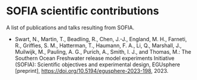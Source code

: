 # SOFIA scientific contributions

A list of publications and talks resulting from SOFIA.

-  Swart, N., Martin, T., Beadling, R., Chen, J.-J., England, M. H., Farneti, R., Griffies, S. M., Hatterman, T., Haumann, F. A., Li, Q., Marshall, J., Muilwijk, M., Pauling, A. G., Purich, A., Smith, I. J., and Thomas, M.: The Southern Ocean Freshwater release model experiments Initiative (SOFIA): Scientific objectives and experimental design, EGUsphere [preprint], https://doi.org/10.5194/egusphere-2023-198, 2023.
